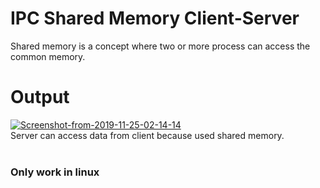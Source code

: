 # IPC Shared Memory Client-Server
Shared memory is a concept where two or more process can access the common memory.

# Output
<a href="https://ibb.co/g4zq1Q3"><img src="https://i.ibb.co/FHgZvcK/Screenshot-from-2019-11-25-02-14-14.png" alt="Screenshot-from-2019-11-25-02-14-14" border="0"></a><br>
Server can access data from client because used shared memory.
<br><br>
<h3>Only work in linux<h3>
